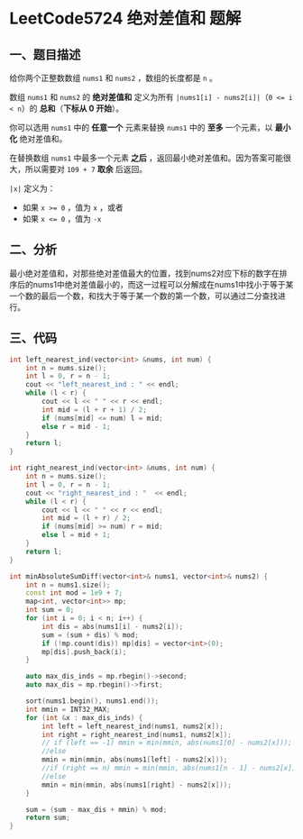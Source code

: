 # LeetCode5724 绝对差值和 题解

## 一、题目描述

给你两个正整数数组 `nums1` 和 `nums2` ，数组的长度都是 `n` 。

数组 `nums1` 和 `nums2` 的 **绝对差值和** 定义为所有 `|nums1[i] - nums2[i]|`（`0 <= i < n`）的 **总和**（**下标从 0 开始**）。

你可以选用 `nums1` 中的 **任意一个** 元素来替换 `nums1` 中的 **至多** 一个元素，以 **最小化** 绝对差值和。

在替换数组 `nums1` 中最多一个元素 **之后** ，返回最小绝对差值和。因为答案可能很大，所以需要对 `109 + 7` **取余** 后返回。

`|x|` 定义为：

- 如果 `x >= 0` ，值为 `x` ，或者
- 如果 `x <= 0` ，值为 `-x`



## 二、分析

最小绝对差值和，对那些绝对差值最大的位置，找到nums2对应下标的数字在排序后的nums1中绝对差值最小的，而这一过程可以分解成在nums1中找小于等于某一个数的最后一个数，和找大于等于某一个数的第一个数，可以通过二分查找进行。



## 三、代码

```c++
int left_nearest_ind(vector<int> &nums, int num) {
    int n = nums.size();
    int l = 0, r = n - 1;
    cout << "left_nearest_ind : " << endl;
    while (l < r) {
        cout << l << " " << r << endl;
        int mid = (l + r + 1) / 2;
        if (nums[mid] <= num) l = mid;
        else r = mid - 1;
    }
    return l;
}

int right_nearest_ind(vector<int> &nums, int num) {
    int n = nums.size();
    int l = 0, r = n - 1;
    cout << "right_nearest_ind : "  << endl;
    while (l < r) {
        cout << l << " " << r << endl;
        int mid = (l + r) / 2;
        if (nums[mid] >= num) r = mid;
        else l = mid + 1;
    }
    return l;
}

int minAbsoluteSumDiff(vector<int>& nums1, vector<int>& nums2) {
    int n = nums1.size();
    const int mod = 1e9 + 7;
    map<int, vector<int>> mp;
    int sum = 0;
    for (int i = 0; i < n; i++) {
        int dis = abs(nums1[i] - nums2[i]);
        sum = (sum + dis) % mod;
        if (!mp.count(dis)) mp[dis] = vector<int>(0);
        mp[dis].push_back(i);
    }

    auto max_dis_inds = mp.rbegin()->second;
    auto max_dis = mp.rbegin()->first;

    sort(nums1.begin(), nums1.end());
    int mmin = INT32_MAX;
    for (int &x : max_dis_inds) {
        int left = left_nearest_ind(nums1, nums2[x]);
        int right = right_nearest_ind(nums1, nums2[x]);
        // if (left == -1) mmin = min(mmin, abs(nums1[0] - nums2[x]));
        //else 
        mmin = min(mmin, abs(nums1[left] - nums2[x]));
        //if (right == n) mmin = min(mmin, abs(nums1[n - 1] - nums2[x]));
        //else 
        mmin = min(mmin, abs(nums1[right] - nums2[x]));
    }

    sum = (sum - max_dis + mmin) % mod;
    return sum;
}
```

